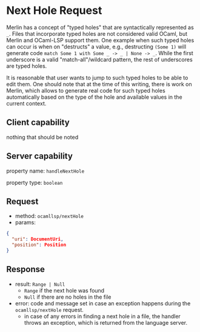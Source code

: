# Next Hole Request

Merlin has a concept of "typed holes" that are syntactically represented as `_`. Files
that incorporate typed holes are not considered valid OCaml, but Merlin and OCaml-LSP
support them. One example when such typed holes can occur is when on "destructs" a value,
e.g., destructing `(Some 1)` will generate code `match Some 1 with Some _ -> _ | None ->
_`. While the first underscore is a valid "match-all"/wildcard pattern, the rest of
underscores are typed holes.

It is reasonable that user wants to jump to such typed holes to be able to edit them. One
should note that at the time of this writing, there is work on Merlin, which allows to
generate real code for such typed holes automatically based on the type of the hole and
available values in the current context.

## Client capability

nothing that should be noted

## Server capability

property name: `handleNextHole`

property type: `boolean`

## Request

- method: `ocamllsp/nextHole`
- params:

```json
{
  "uri": DocumentUri,
  "position": Position
}
```

## Response

- result: `Range | Null`
  - `Range` if the next hole was found
  - `Null` if there are no holes in the file
- error: code and message set in case an exception happens during the
  `ocamllsp/nextHole` request.
  - in case of any errors in finding a next hole in a file, the handler throws an
    exception, which is returned from the language server.
